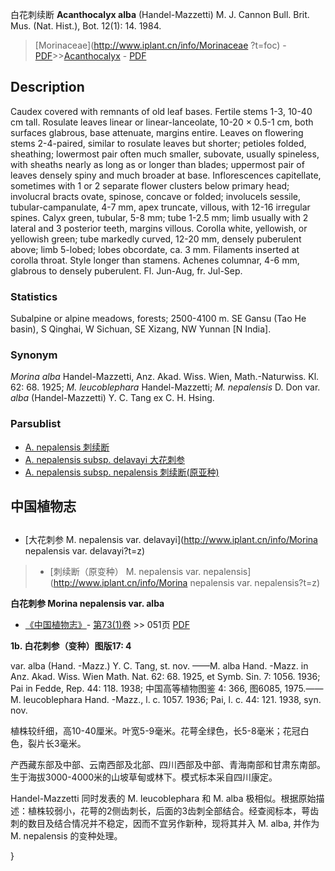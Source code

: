 白花刺续断 **Acanthocalyx alba** (Handel-Mazzetti) M. J. Cannon Bull. Brit. Mus. (Nat. Hist.), Bot. 12(1): 14. 1984.

> [Morinaceae](http://www.iplant.cn/info/Morinaceae ?t=foc) - [PDF](http://iplant.cn/foc/pdf/Morinaceae.pdf)>>[Acanthocalyx](Acanthocalyx-刺续断属.md) - [PDF](http://www.iplant.cn/foc/pdf/Acanthocalyx.pdf)

## Description

Caudex covered with remnants of old leaf bases. Fertile stems 1-3, 10-40 cm tall. Rosulate leaves linear or linear-lanceolate, 10-20 × 0.5-1 cm, both surfaces glabrous, base attenuate, margins entire. Leaves on flowering stems 2-4-paired, similar to rosulate leaves but shorter; petioles folded, sheathing; lowermost pair often much smaller, subovate, usually spineless, with sheaths nearly as long as or longer than blades; uppermost pair of leaves densely spiny and much broader at base. Inflorescences capitellate, sometimes with 1 or 2 separate flower clusters below primary head; involucral bracts ovate, spinose, concave or folded; involucels sessile, tubular-campanulate, 4-7 mm, apex truncate, villous, with 12-16 irregular spines. Calyx green, tubular, 5-8 mm; tube 1-2.5 mm; limb usually with 2 lateral and 3 posterior teeth, margins villous. Corolla white, yellowish, or yellowish green; tube markedly curved, 12-20 mm, densely puberulent above; limb 5-lobed; lobes obcordate, ca. 3 mm. Filaments inserted at corolla throat. Style longer than stamens. Achenes columnar, 4-6 mm, glabrous to densely puberulent. Fl. Jun-Aug, fr. Jul-Sep.

### Statistics
Subalpine or alpine meadows, forests; 2500-4100 m. SE Gansu (Tao He basin), S Qinghai, W Sichuan, SE Xizang, NW Yunnan [N India].

### Synonym
*Morina alba* Handel-Mazzetti, Anz. Akad. Wiss. Wien, Math.-Naturwiss. Kl. 62: 68. 1925; *M. leucoblephara* Handel-Mazzetti; *M. nepalensis* D. Don var. *alba* (Handel-Mazzetti) Y. C. Tang ex C. H. Hsing.

### Parsublist

* [A.  nepalensis  刺续断](Acanthocalyx-nepalensis-刺续断.md)
* [A.  nepalensis subsp. delavayi  大花刺参](Acanthocalyx-nepalensis-subsp-delavayi-大花刺参.md)
* [A.  nepalensis subsp. nepalensis  刺续断(原亚种)](Acanthocalyx-nepalensis-subsp-nepalensis-刺续断(原亚种).md)

## 中国植物志

## 
* [大花刺参  M.  nepalensis var. delavayi](http://www.iplant.cn/info/Morina nepalensis var. delavayi?t=z)
> * [刺续断（原变种）  M.  nepalensis var. nepalensis](http://www.iplant.cn/info/Morina nepalensis var. nepalensis?t=z)

**白花刺参 Morina nepalensis var. alba**

* [《中国植物志》](http://www.iplant.cn/frps)- [第73(1)卷](http://www.iplant.cn/frps/vol/73(1)) >> 051页 [PDF](http://www.iplant.cn/frps/pdf/73(1)/051a.PDF)

**1b. 白花刺参（变种）图版17: 4**

var. alba (Hand. -Mazz.) Y. C. Tang, st. nov. ——M. alba Hand. -Mazz. in Anz. Akad. Wiss. Wien Math. Nat. 62: 68. 1925, et Symb. Sin. 7: 1056. 1936; Pai in Fedde, Rep. 44: 118. 1938; 中国高等植物图鉴 4: 366, 图6085, 1975.——M. leucoblephara Hand. -Mazz., l. c. 1057. 1936; Pai, l. c. 44: 121. 1938, syn. nov.

植株较纤细，高10-40厘米。叶宽5-9毫米。花萼全绿色，长5-8毫米；花冠白色，裂片长3毫米。

产西藏东部及中部、云南西部及北部、四川西部及中部、青海南部和甘肃东南部。生于海拔3000-4000米的山坡草甸或林下。模式标本采自四川康定。

Handel-Mazzetti 同时发表的 M. leucoblephara 和 M. alba 极相似。根据原始描述：植株较弱小，花萼的2侧齿刺长，后面的3齿刺全部结合。经查阅标本，萼齿刺的数目及结合情况并不稳定，因而不宜另作新种，现将其并入 M. alba, 并作为 M. nepalensis 的变种处理。

}
